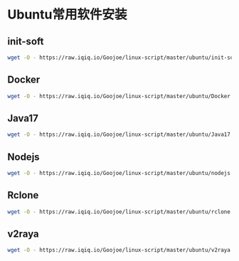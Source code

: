 # Ubuntu常用软件安装

## init-soft

```bash
wget -O - https://raw.iqiq.io/Goojoe/linux-script/master/ubuntu/init-soft.sh | bash
```

## Docker

```bash
wget -O - https://raw.iqiq.io/Goojoe/linux-script/master/ubuntu/Docker.sh | bash
```

## Java17

```bash
wget -O - https://raw.iqiq.io/Goojoe/linux-script/master/ubuntu/Java17.sh | bash
```

## Nodejs

```bash
wget -O - https://raw.iqiq.io/Goojoe/linux-script/master/ubuntu/nodejs.sh | bash
```

## Rclone

```bash
wget -O - https://raw.iqiq.io/Goojoe/linux-script/master/ubuntu/rclone.sh | bash
```

## v2raya
```bash
wget -O - https://raw.iqiq.io/Goojoe/linux-script/master/ubuntu/v2raya.sh | bash
```
